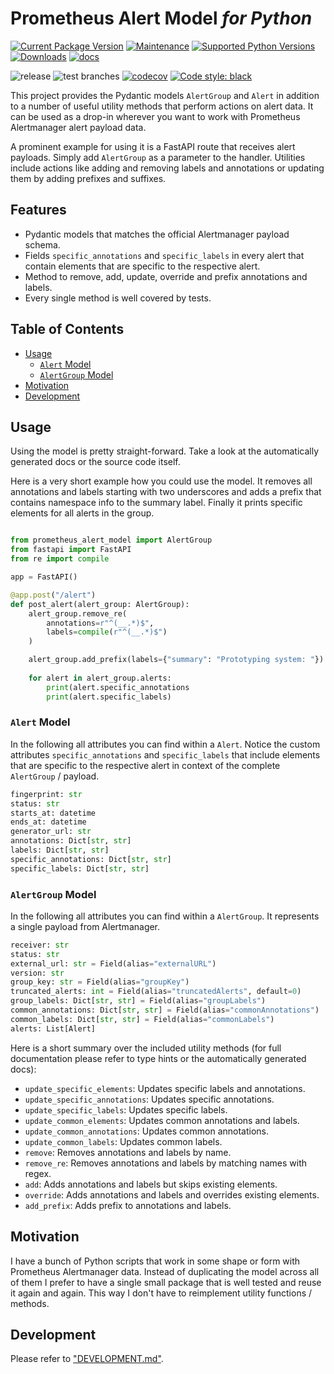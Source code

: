 <!-- omit in toc -->
# Prometheus Alert Model *for Python*

[![Current Package Version](https://badge.fury.io/py/prometheus-alert-model.svg)](https://pypi.python.org/pypi/prometheus-alert-model)
[![Maintenance](https://img.shields.io/badge/maintained%3F-yes-green.svg)](https://GitHub.com/Naereen/StrapDown.js/graphs/commit-activity)
[![Supported Python Versions](https://img.shields.io/pypi/pyversions/prometheus-alert-model.svg)](https://pypi.python.org/pypi/prometheus-alert-model)
[![Downloads](https://pepy.tech/badge/prometheus-alert-model/month)](https://pepy.tech/project/prometheus-alert-model/month)
[![docs](https://img.shields.io/badge/docs-here-blue)](https://trallnag.github.io/prometheus-alert-model-for-python/)

![release](https://github.com/trallnag/prometheus-alert-model-for-python/workflows/release/badge.svg)
![test branches](https://github.com/trallnag/prometheus-alert-model-for-python/workflows/test%20branches/badge.svg)
[![codecov](https://codecov.io/gh/trallnag/prometheus-alert-model-for-python/branch/master/graph/badge.svg)](https://codecov.io/gh/trallnag/prometheus-alert-model-for-python)
[![Code style: black](https://img.shields.io/badge/code%20style-black-000000.svg)](https://github.com/psf/black)

This project provides the Pydantic models `AlertGroup` and `Alert` in addition
to a number of useful utility methods that perform actions on alert data. It can
be used as a drop-in wherever you want to work with Prometheus Alertmanager
alert payload data.

A prominent example for using it is a FastAPI route that receives alert payloads.
Simply add `AlertGroup` as a parameter to the handler. Utilities include
actions like adding and removing labels and annotations or updating them by
adding prefixes and suffixes.

<!-- omit in toc -->
## Features

- Pydantic models that matches the official Alertmanager payload schema.
- Fields `specific_annotations` and `specific_labels` in every alert that
    contain elements that are specific to the respective alert.
- Method to remove, add, update, override and prefix annotations and labels.
- Every single method is well covered by tests.

<!-- omit in toc -->
## Table of Contents

- [Usage](#usage)
  - [`Alert` Model](#alert-model)
  - [`AlertGroup` Model](#alertgroup-model)
- [Motivation](#motivation)
- [Development](#development)

## Usage

Using the model is pretty straight-forward. Take a look at the automatically
generated docs or the source code itself. 

Here is a very short example how you could use the model. It removes all
annotations and labels starting with two underscores and adds a prefix that
contains namespace info to the summary label. Finally it prints specific
elements for all alerts in the group.

```python

from prometheus_alert_model import AlertGroup
from fastapi import FastAPI
from re import compile

app = FastAPI()

@app.post("/alert")
def post_alert(alert_group: AlertGroup):
    alert_group.remove_re(
        annotations=r"^(__.*)$",
        labels=compile(r"^(__.*)$")
    )

    alert_group.add_prefix(labels={"summary": "Prototyping system: "})
    
    for alert in alert_group.alerts:
        print(alert.specific_annotations
        print(alert.specific_labels)
```

### `Alert` Model

In the following all attributes you can find within a `Alert`. Notice
the custom attributes `specific_annotations` and `specific_labels` that
include elements that are specific to the respective alert in context of the
complete `AlertGroup` / payload.

```python
fingerprint: str
status: str
starts_at: datetime
ends_at: datetime
generator_url: str
annotations: Dict[str, str]
labels: Dict[str, str]
specific_annotations: Dict[str, str]
specific_labels: Dict[str, str]
```

### `AlertGroup` Model

In the following all attributes you can find within a `AlertGroup`. It
represents a single payload from Alertmanager.

```python
receiver: str
status: str
external_url: str = Field(alias="externalURL")
version: str
group_key: str = Field(alias="groupKey")
truncated_alerts: int = Field(alias="truncatedAlerts", default=0)
group_labels: Dict[str, str] = Field(alias="groupLabels")
common_annotations: Dict[str, str] = Field(alias="commonAnnotations")
common_labels: Dict[str, str] = Field(alias="commonLabels")
alerts: List[Alert]
```

Here is a short summary over the included utility methods (for full
documentation please refer to type hints or the automatically generated docs):

- `update_specific_elements`: Updates specific labels and annotations.
- `update_specific_annotations`: Updates specific annotations.
- `update_specific_labels`: Updates specific labels.
- `update_common_elements`: Updates common annotations and labels.
- `update_common_annotations`: Updates common annotations.
- `update_common_labels`: Updates common labels.
- `remove`: Removes annotations and labels by name.
- `remove_re`: Removes annotations and labels by matching names with regex.
- `add`: Adds annotations and labels but skips existing elements.
- `override`: Adds annotations and labels and overrides existing elements.
- `add_prefix`: Adds prefix to annotations and labels.

## Motivation

I have a bunch of Python scripts that work in some shape or form with Prometheus
Alertmanager data. Instead of duplicating the model across all of them I prefer
to have a single small package that is well tested and reuse it again and again.
This way I don't have to reimplement utility functions / methods.

## Development

Please refer to ["DEVELOPMENT.md"](DEVELOPMENT.md).

